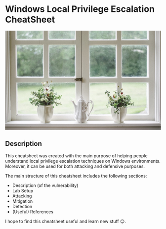 # Windows Local Privilege Escalation CheatSheet
<p align="center">
  <img src="/Pictures/Windows-Funny.jpg">
</p>

## Description

This cheatsheet was created with the main purpose of helping people understand local privilege escalation techniques on Windows environments. Moreover, it can be used for both attacking and defensive purposes.

The main structure of this cheatsheet includes the following sections:

- Description (of the vulnerability)
- Lab Setup
- Attacking
- Mitigation
- Detection
- (Useful) References

I hope to find this cheatsheet useful and learn new stuff 😉.